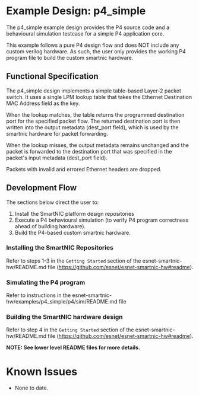 # Example Design: p4_simple

The p4_simple example design provides the P4 source code and a behavioural simulation testcase for a simple
P4 application core.

This example follows a pure P4 design flow and does NOT include any custom verilog hardware.  As such,
the user only provides the working P4 program file to build the custom smartnic hardware.



## Functional Specification

The p4_simple design implements a simple table-based Layer-2 packet switch.  It uses a single LPM lookup
table that takes the Ethernet Destination MAC Address field as the key.

When the lookup matches, the table returns the programmed destination port for the specified packet flow.
The returned destination port is then written into the output metadata (dest_port field), which is used
by the smartnic hardware for packet forwarding.

When the lookup misses, the output metadata remains unchanged and the packet is forwarded to the destination
port that was specified in the packet's input metadata (dest_port field).

Packets with invalid and errored Ethernet headers are dropped.



## Development Flow

The sections below direct the user to:

1. Install the SmartNIC platform design repositories
2. Execute a P4 behavioural simulation (to verify P4 program correctness ahead of building hardware).
3. Build the P4-based custom smartnic hardware.


### Installing the SmartNIC Repositories

Refer to steps 1-3 in the `Getting Started` section of the esnet-smartnic-hw/README.md file
(https://github.com/esnet/esnet-smartnic-hw#readme).


### Simulating the P4 program

Refer to instructions in the esnet-smartnic-hw/examples/p4_simple/p4/sim/README.md file


### Building the SmartNIC hardware design

Refer to step 4 in the `Getting Started` section of the esnet-smartnic-hw/README.md file
(https://github.com/esnet/esnet-smartnic-hw#readme).



**NOTE: See lower level README files for more details.**



# Known Issues

- None to date.
